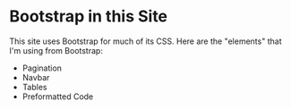 # Bootstrap in this Site

This site uses Bootstrap for much of its CSS. Here are the "elements" that I'm using from Bootstrap:

* Pagination
* Navbar
* Tables
* Preformatted Code
